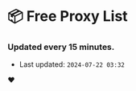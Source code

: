 # :package: Free Proxy List
### Updated every 15 minutes.

- Last updated: `2024-07-22 03:32`

:heart:
